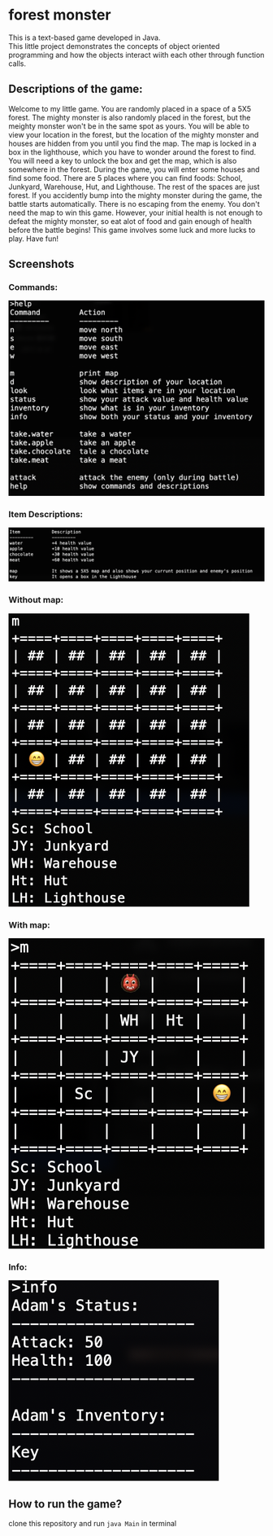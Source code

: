 # forest monster

This is a text-based game developed in Java.<br/>
This little project demonstrates the concepts of object oriented programming and how the objects interact wiith each other through function calls.

## Descriptions of the game:
Welcome to my little game. You are randomly placed in a space of a 5X5 forest. The mighty monster is also randomly placed in the forest, but the meighty monster won't be in the same spot as yours. You will be able to view your location in the forest, but the location of the mighty monster and houses are hidden from you until you find the map. The map is locked in a box in the lighthouse, which you have to wonder around the forest to find. You will need a key to unlock the box and get the map, which is also somewhere in the forest. During the game, you will enter some houses and find some food. There are 5 places where you can find foods: School, Junkyard, Warehouse, Hut, and Lighthouse. The rest of the spaces are just forest. If you accidently bump into the mighty monster during the game, the battle starts automatically. There is no escaping from the enemy. You don't need the map to win this game. However, your initial health is not enough to defeat the mighty monster, so eat alot of food and gain enough of health before the battle begins! This game involves some luck and more lucks to play. Have fun!

## Screenshots

### Commands:
![alt text](./demo/commands.png)

### Item Descriptions:
![alt text](./demo/items.png)

### Without map:
![alt text](./demo/nomap.png)

### With map:
![alt text](./demo/withmap.png)

### Info:
![alt text](./demo/info.png)


## How to run the game?
clone this repository and run `java Main` in terminal